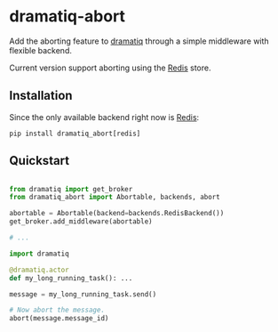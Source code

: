 # dramatiq-abort

Add the aborting feature to [dramatiq] through a simple middleware with flexible backend.

Current version support aborting using the [Redis] store.


## Installation

Since the only available backend right now is [Redis]:

    pip install dramatiq_abort[redis]


## Quickstart

```python

from dramatiq import get_broker
from dramatiq_abort import Abortable, backends, abort

abortable = Abortable(backend=backends.RedisBackend())
get_broker.add_middleware(abortable)

# ...

import dramatiq

@dramatiq.actor
def my_long_running_task(): ...

message = my_long_running_task.send()

# Now abort the message.
abort(message.message_id)
```

[Redis]: https://redis.io
[dramatiq]: https://dramatiq.io/

